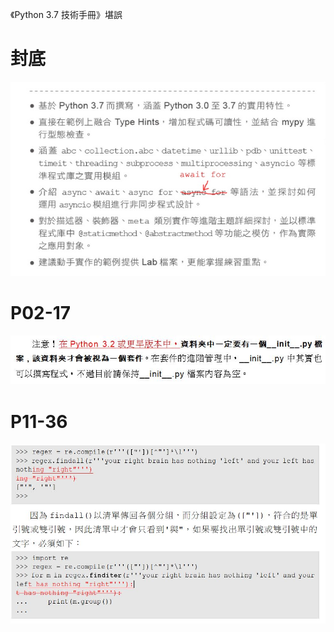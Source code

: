 《Python 3.7 技術手冊》堪誤

# 封底

![BackCover-1](images/BackCover-1.JPG)

# P02-17

![P02-17](images/P02-17-1.JPG)

# P11-36

![P11-36](images/P11-36-1.JPG)